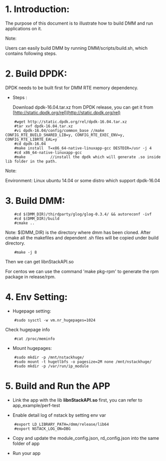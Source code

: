 # 1. Introduction:
  The purpose of this document is to illustrate how to build DMM and run applications on it.

Note:

  Users can easily build DMM by running DMM/scripts/build.sh, which contains following steps.

# 2. Build DPDK:
  DPDK needs to be built first for DMM RTE memory dependency.

- Steps :

  Download dpdk-16.04.tar.xz from DPDK release, you can get it from [http://static.dpdk.org/rel](http://static.dpdk.org/rel)
```
    #wget http://static.dpdk.org/rel/dpdk-16.04.tar.xz
    #tar xvf dpdk-16.04.tar.xz
    #vi dpdk-16.04/config/common_base //make CONFIG_RTE_BUILD_SHARED_LIB=y, CONFIG_RTE_EXEC_ENV=y, CONFIG_RTE_LIBRTE_EAL=y
    #cd dpdk-16.04
    #make install  T=x86_64-native-linuxapp-gcc DESTDIR=/usr -j 4
    #cd x86_64-native-linuxapp-gcc
    #make           //install the dpdk which will generate .so inside lib folder in the path.
```

Note:

  Environment:
  Linux ubuntu 14.04 or some distro which support dpdk-16.04

# 3. Build DMM:

```
    #cd $(DMM_DIR)/thirdparty/glog/glog-0.3.4/ && autoreconf -ivf
    #cd $(DMM_DIR)/build
    #cmake ..
```

Note:
  $(DMM_DIR) is the directory where dmm has been cloned.
  After cmake all the makefiles and dependent .sh files will be copied under build directory.

```
    #make -j 8
```
  Then we can get libnStackAPI.so

  For centos we can use the command 'make pkg-rpm' to generate the rpm package in release/rpm.

# 4. Env Setting:

- Hugepage setting:

```
    #sudo sysctl -w vm.nr_hugepages=1024
```

Check hugepage info


```
    #cat /proc/meminfo
```

- Mount hugepages:

```
    #sudo mkdir -p /mnt/nstackhuge/
    #sudo mount -t hugetlbfs -o pagesize=2M none /mnt/nstackhuge/
    #sudo mkdir -p /var/run/ip_module
```


# 5. Build and Run the APP

- Link the app with the lib **libnStackAPI.so** first, you can refer to app_example/perf-test

- Enable detail log of nstack by setting env var

```
    #export LD_LIBRARY_PATH=/dmm/release/lib64
    #export NSTACK_LOG_ON=DBG
```

- Copy and update the module_config.json, rd_config.json into the same folder of app

- Run your app
